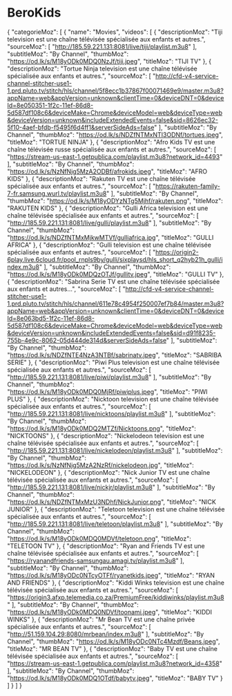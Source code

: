 # BeroKids
{
  "categorieMoz": [
    {
      "name": "Movies",
      "videos": [
        {
          "descriptionMoz": "Tiji television est une chaîne télévisée spécialisée aux enfants et autres.",
          "sourceMoz": [
            "http://185.59.221.131:8081/live/tiji/playlist.m3u8"
          ],
          "subtitleMoz": "By Channel",
          "thumbMoz": "https://od.lk/s/M18yODk0MDQ0NzJf/tiji.jpeg",
          "titleMoz": "TIJI TV"
        },
        {
          "descriptionMoz": "Tortue Ninja television est une chaîne télévisée spécialisée aux enfants et autres.",
          "sourceMoz": [
            "http://cfd-v4-service-channel-stitcher-use1-1.prd.pluto.tv/stitch/hls/channel/5f8ecc1b37867f00071469e9/master.m3u8?appName=web&appVersion=unknown&clientTime=0&deviceDNT=0&deviceId=8e050351-1f2c-11ef-86d8-5d587df108c6&deviceMake=Chrome&deviceModel=web&deviceType=web&deviceVersion=unknown&includeExtendedEvents=false&sid=8626ec32-5f10-4aef-bfdb-f5495f6d4ff1&serverSideAds=false"
          ],
          "subtitleMoz": "By Channel",
          "thumbMoz": "https://od.lk/s/NDZfNTMxNTI3ODNf/tortues.jpeg",
          "titleMoz": "TORTUE NINJA"
        },
        {
          "descriptionMoz": "Afro Kids TV est une chaîne télévisée russe spécialisée aux enfants et autres.",
          "sourceMoz": [
            "https://stream-us-east-1.getpublica.com/playlist.m3u8?network_id=4493"
          ],
          "subtitleMoz": "By Channel",
          "thumbMoz": "https://od.lk/s/NzNfNjg5MzA2ODBf/afrokids.jpeg",
          "titleMoz": "AFRO KIDS"
        },
        {
          "descriptionMoz": "Rakuten TV est une chaîne télévisée spécialisée aux enfants et autres.",
          "sourceMoz": [
            "https://rakuten-family-7-fr.samsung.wurl.tv/playlist.m3u8"
          ],
          "subtitleMoz": "By Channel",
          "thumbMoz": "https://od.lk/s/M18yODYzNTg5Mjhf/rakuten.png",
          "titleMoz": "RAKUTEN KIDS"
        },
        {
          "descriptionMoz": "Gulli Africa television est une chaîne télévisée spécialisée aux enfants et autres.",
          "sourceMoz": [
            "http://185.59.221.131:8081/live/gulli/playlist.m3u8"
          ],
          "subtitleMoz": "By Channel",
          "thumbMoz": "https://od.lk/s/NDZfNTMxMjkwMTVf/gulliafrica.jpg",
          "titleMoz": "GULLI AFRICA"
        },
        {
          "descriptionMoz": "Gulli television est une chaîne télévisée spécialisée aux enfants et autres.",
          "sourceMoz": [
            "https://origin2-6play.live.6cloud.fr/pool_rnpls9by/gulli/sixplaysd/hls_short_q2hyb21h_gulli/index.m3u8"
          ],
          "subtitleMoz": "By Channel",
          "thumbMoz": "https://od.lk/s/M18yODk0MDQzOTJf/gullitv.jpeg",
          "titleMoz": "GULLI TV"
        },
        {
          "descriptionMoz": "Sabrina Serie TV est une chaîne télévisée spécialisée aux enfants et autres...",
          "sourceMoz": [
            "http://cfd-v4-service-channel-stitcher-use1-1.prd.pluto.tv/stitch/hls/channel/611e78c4954f250007ef7b84/master.m3u8?appName=web&appVersion=unknown&clientTime=0&deviceDNT=0&deviceId=8e063bd5-1f2c-11ef-86d8-5d587df108c6&deviceMake=Chrome&deviceModel=web&deviceType=web&deviceVersion=unknown&includeExtendedEvents=false&sid=d91f8235-755b-4e9c-8062-05d444de314d&serverSideAds=false"
          ],
          "subtitleMoz": "By Channel",
          "thumbMoz": "https://od.lk/s/NDZfNTE4NzA3NTBf/sabrinatv.jpeg",
          "titleMoz": "SABRIBA SERIE"
        },
        {
          "descriptionMoz": "Piwi Plus television est une chaîne télévisée spécialisée aux enfants et autres.",
          "sourceMoz": [
            "http://185.59.221.131:8081/live/piwi/playlist.m3u8"
          ],
          "subtitleMoz": "By Channel",
          "thumbMoz": "https://od.lk/s/M18yODk0MDQ0MjRf/piwiplus.jpeg",
          "titleMoz": "PIWI PLUS"
        },
        {
          "descriptionMoz": "Nicktoon television est une chaîne télévisée spécialisée aux enfants et autres.",
          "sourceMoz": [
            "http://185.59.221.131:8081/live/nicktoons/playlist.m3u8"
          ],
          "subtitleMoz": "By Channel",
          "thumbMoz": "https://od.lk/s/M18yODk0MDQ2MTZf/Nicktoons.png",
          "titleMoz": "NICKTOONS"
        },
        {
          "descriptionMoz": "Nickelodeon television est une chaîne télévisée spécialisée aux enfants et autres.",
          "sourceMoz": [
            "http://185.59.221.131:8081/live/nickelodeon/playlist.m3u8"
          ],
          "subtitleMoz": "By Channel",
          "thumbMoz": "https://od.lk/s/NzNfNjg5MzA2NzRf/nickelodeon.jpg",
          "titleMoz": "NICKELODEON"
        },
        {
          "descriptionMoz": "Nick Junior TV est une chaîne télévisée spécialisée aux enfants et autres.",
          "sourceMoz": [
            "http://185.59.221.131:8081/live/nickjr/playlist.m3u8"
          ],
          "subtitleMoz": "By Channel",
          "thumbMoz": "https://od.lk/s/NDZfNTMxMzU3NDhf/NickJunior.png",
          "titleMoz": "NICK JUNIOR"
        },
        {
          "descriptionMoz": "Teletoon television est une chaîne télévisée spécialisée aux enfants et autres.",
          "sourceMoz": [
            "http://185.59.221.131:8081/live/teletoon/playlist.m3u8"
          ],
          "subtitleMoz": "By Channel",
          "thumbMoz": "https://od.lk/s/M18yODk0MDQ0MDVf/teletoon.png",
          "titleMoz": "TELETOON TV"
        },
        {
          "descriptionMoz": "Ryan and Friends TV est une chaîne télévisée spécialisée aux enfants et autres.",
          "sourceMoz": [
            "https://ryanandfriends-samsungau.amagi.tv/playlist.m3u8"
          ],
          "subtitleMoz": "By Channel",
          "thumbMoz": "https://od.lk/s/M18yODc0NTcyOTFf/ryanetkids.jpeg",
          "titleMoz": "RYAN AND FRIENDS"
        },
        {
          "descriptionMoz": "Kiddi Winks television est une chaîne télévisée spécialisée aux enfants et autres.",
          "sourceMoz": [
            "https://origin3.afxp.telemedia.co.za/PremiumFree/kiddiwinks/playlist.m3u8"
          ],
          "subtitleMoz": "By Channel",
          "thumbMoz": "https://od.lk/s/M18yODk0MDQ0NDVf/toonami.jpeg",
          "titleMoz": "KIDDI WINKS"
        },
        {
          "descriptionMoz": "Mr Bean TV est une chaîne privée spécialisée aux enfants et autres.",
          "sourceMoz": [
            "http://51.159.104.29:8080/mrbean/index.m3u8"
          ],
          "subtitleMoz": "By Channel",
          "thumbMoz": "https://od.lk/s/M18yODc0NTc4Mzdf/Beans.jpeg",
          "titleMoz": "MR BEAN TV"
        },
        {
          "descriptionMoz": "Baby TV est une chaîne télévisée spécialisée aux enfants et autres.",
          "sourceMoz": [
            "https://stream-us-east-1.getpublica.com/playlist.m3u8?network_id=4358"
          ],
          "subtitleMoz": "By Channel",
          "thumbMoz": "https://od.lk/s/M18yODk0MDQ1OTdf/babytv.jpeg",
          "titleMoz": "BABY TV"
        }
      ]
    }
  ]
}

